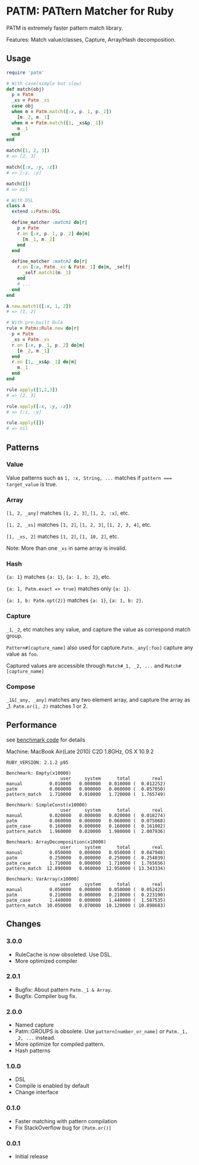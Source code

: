 # PATM: PATtern Matcher for Ruby

PATM is extremely faster pattern match library.

Features: Match value/classes, Capture, Array/Hash decomposition.

## Usage

```ruby
require 'patm'
```

```ruby
# With case(simple but slow)
def match(obj)
  p = Patm
  _xs = Patm._xs
  case obj
  when m = Patm.match([:x, p._1, p._2])
    [m._2, m._1]
  when m = Patm.match([1, _xs&p._1])
    m._1
  end
end

match([1, 2, 3])
# => [2, 3]

match([:x, :y, :z])
# => [:z, :y]

match([])
# => nil
```

```ruby
# With DSL
class A
  extend ::Patm::DSL

  define_matcher :match1 do|r|
    p = Patm
    r.on [:x, p._1, p._2] do|m|
      [m._1, m._2]
    end
  end

  define_matcher :match2 do|r|
    r.on [:a, Patm._xs & Patm._1] do|m, _self|
      _self.match1(m._1)
    end
    # ...
  end
end

A.new.match1([:x, 1, 2])
# => [1, 2]
```

```ruby
# With pre-built Rule
rule = Patm::Rule.new do|r|
  p = Patm
  _xs = Patm._xs
  r.on [:x, p._1, p._2] do|m|
    [m._2, m._1]
  end
  r.on [1, _xs&p._1] do|m|
    m._1
  end
end

rule.apply([1,2,3])
# => [2, 3]

rule.apply([:x, :y, :z])
# => [:z, :y]

rule.apply([])
# => nil
```
## Patterns

### Value

Value patterns such as `1, :x, String, ...` matches if `pattern === target_value` is true.

### Array

`[1, 2, _any]` matches `[1, 2, 3]`, `[1, 2, :x]`, etc.

`[1, 2, _xs]` matches `[1, 2]`, `[1, 2, 3]`, `[1, 2, 3, 4]`, etc.

`[1, _xs, 2]` matches `[1, 2]`, `[1, 10, 2]`, etc.

Note: More than one `_xs` in same array is invalid.

### Hash

`{a: 1}` matches `{a: 1}`, `{a: 1, b: 2}`, etc.

`{a: 1, Patm.exact => true}` matches only `{a: 1}`.

`{a: 1, b: Patm.opt(2)}` matches `{a: 1}`, `{a: 1, b: 2}`.

### Capture

`_1`, `_2`, etc matches any value, and capture the value as correspond match group.

`Pattern#[capture_name]` also used for capture.`Patm._any[:foo]` capture any value as `foo`.

Captured values are accessible through `Match#_1, _2, ...` and `Match#[capture_name]`

### Compose

`_1&[_any, _any]` matches any two element array, and capture the array as _1.
`Patm.or(1, 2)` matches 1 or 2.


## Performance

see [benchmark code](./benchmark/comparison.rb) for details

Machine: MacBook Air(Late 2010) C2D 1.8GHz, OS X 10.9.2

```
RUBY_VERSION: 2.1.2 p95

Benchmark: Empty(x10000)
                    user     system      total        real
manual          0.010000   0.000000   0.010000 (  0.012252)
patm            0.060000   0.000000   0.060000 (  0.057050)
pattern_match   1.710000   0.010000   1.720000 (  1.765749)

Benchmark: SimpleConst(x10000)
                    user     system      total        real
manual          0.020000   0.000000   0.020000 (  0.018274)
patm            0.060000   0.000000   0.060000 (  0.075068)
patm_case       0.160000   0.000000   0.160000 (  0.161002)
pattern_match   1.960000   0.020000   1.980000 (  2.007936)

Benchmark: ArrayDecomposition(x10000)
                    user     system      total        real
manual          0.050000   0.000000   0.050000 (  0.047948)
patm            0.250000   0.000000   0.250000 (  0.254039)
patm_case       1.710000   0.000000   1.710000 (  1.765656)
pattern_match  12.890000   0.060000  12.950000 ( 13.343334)

Benchmark: VarArray(x10000)
                    user     system      total        real
manual          0.050000   0.000000   0.050000 (  0.052425)
patm            0.210000   0.000000   0.210000 (  0.223190)
patm_case       1.440000   0.000000   1.440000 (  1.587535)
pattern_match  10.050000   0.070000  10.120000 ( 10.898683)
```


## Changes

### 3.0.0

- RuleCache is now obsoleted. Use DSL.
- More optimized compiler

### 2.0.1

- Bugfix: About pattern `Patm._1 & Array`.
- Bugfix: Compiler bug fix.

### 2.0.0

- Named capture
- Patm::GROUPS is obsolete. Use `pattern[number_or_name]` or `Patm._1, _2, ...` instead.
- More optimize for compiled pattern.
- Hash patterns

### 1.0.0

- DSL
- Compile is enabled by default
- Change interface

### 0.1.0

- Faster matching with pattern compilation
- Fix StackOverflow bug for `[Patm.or()]`

### 0.0.1

- Initial release

